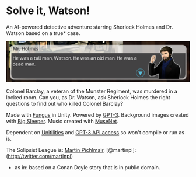 # Solve it, Watson!

An AI-powered detective adventure starring Sherlock Holmes and Dr. Watson based on a true* case.

![Screenshot](https://github.com/gameaischool2021members/the-solipsist-league/blob/28818b0fcb5eb0deb6d62f3fa78bc754f7170364/Documentation/Screenshot%202021-07-08%20at%2017.32.14.png)

Colonel Barclay, a veteran of the Munster Regiment, was murdered in a locked room. Can you, as Dr. Watson, ask Sherlock Holmes the right questions to find out who killed Colonel Barclay?

Made with [Fungus](http://fungusgames.com/) in Unity. Powered by [GPT-3](https://openai.com/blog/openai-api/). Background images created with [Big Sleeper](https://colab.research.google.com/drive/1IemyAhbXaSz6AUj3tiI2_FKdOGbb2Z95?usp=sharing). Music created with [MuseNet](https://openai.com/blog/musenet/#try).

Dependent on [Unitilities](https://github.com/martinpi/Unitilities) and [GPT-3 API access](https://openai.com/blog/openai-api/) so won't compile or run as is.

The Solipsist League is:
[Martin Pichlmair](http://vertical-progress.net), [@martinpi]:(http://twitter.com/martinpi)

* as in: based on a Conan Doyle story that is in public domain.
